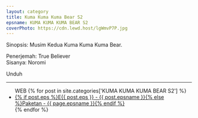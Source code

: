```yaml
---
layout: category
title: Kuma Kuma Kuma Bear S2
epsname: KUMA KUMA KUMA BEAR S2
coverPhoto: https://cdn.lewd.host/lgWmvP7P.jpg
---
```


Sinopsis: Musim Kedua Kuma Kuma Kuma Bear.

Penerjemah: True Believer<br>
Sisanya: Noromi

Unduh

---
  <ul>
  WEB
    {% for post in site.categories['KUMA KUMA KUMA BEAR S2'] %}
  <li><a class="white pinkhover" href="{{ site.baseurl }}{{ post.url }}">{% if post.eps %}E{{ post.eps }} - {{ post.epsname }}{% else %}Paketan - {{ page.epsname }}{% endif %}</a></li>
  {% endfor %}
  </ul>